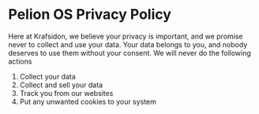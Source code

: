 

# Pelion OS Privacy Policy

Here at Krafsidon, we believe your privacy is important, and we promise never to collect and use your data. Your data belongs to you, and nobody deserves to use them without your consent. We will never do the following actions

1. Collect your data
1. Collect and sell your data
1. Track you from our websites
1. Put any unwanted cookies to your system




